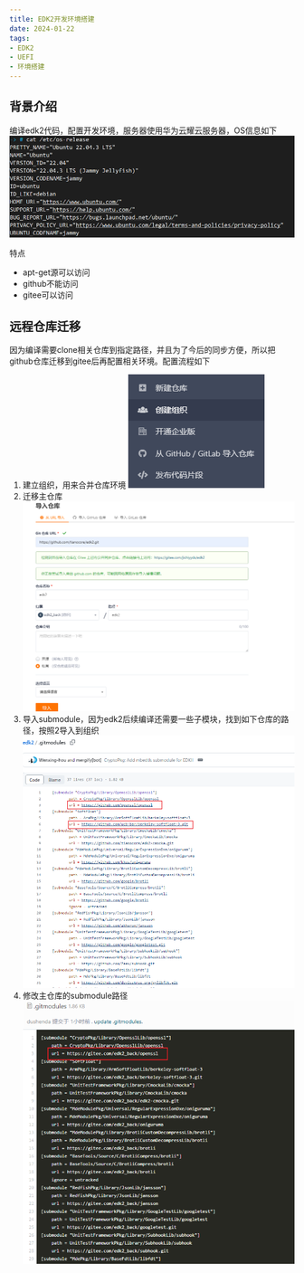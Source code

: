 ```yaml
---
title: EDK2开发环境搭建
date: 2024-01-22
tags:
- EDK2
- UEFI
- 环境搭建
---
```

## 背景介绍
编译edk2代码，配置开发环境，服务器使用华为云耀云服务器，OS信息如下
![](Ubuntu下EDK2开发环境搭建_20240122_1.png)

特点
- apt-get源可以访问
- github不能访问
- gitee可以访问

## 远程仓库迁移

因为编译需要clone相关仓库到指定路径，并且为了今后的同步方便，所以把github仓库迁移到gitee后再配置相关环境。配置流程如下
1. 建立组织，用来合并仓库环境
   ![](Ubuntu下EDK2开发环境搭建_20240122_2.png)
2. 迁移主仓库
   ![](Ubuntu下EDK2开发环境搭建_20240122_3.png)
3. 导入submodule，因为edk2后续编译还需要一些子模块，找到如下仓库的路径，按照2导入到组织
   ![](Ubuntu下EDK2开发环境搭建_20240122_4.png)
4. 修改主仓库的submodule路径
   ![](Ubuntu下EDK2开发环境搭建_20240122_5.png)
   



